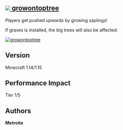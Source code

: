 ## [<img src="https://i.imgur.com/BjfNPDg.gif"> growontoptree](https://download.metroite.de/#/home?url=https://github.com/Metroite/datapacks/tree/master/growontoptree&rootDirectory=false)

Players get pushed upwards by growing saplings!

If graves is installed, the big trees will also be affected.

<a href="https://download.metroite.de/#/home?url=https://github.com/Metroite/datapacks/tree/master/growontoptree&rootDirectory=false" rel="Tree growing with a player">![growontoptree](growontoptree.png?raw=true "Tree growing with a player")</a>

## Version

Minecraft 1.14/1.15

## Performance Impact

Tier 1/5

## Authors

**Metroite**
